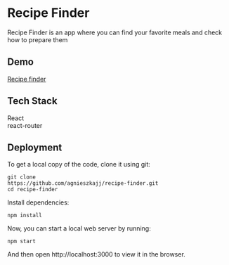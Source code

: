 
# Recipe Finder

Recipe Finder is an app where you can find your favorite meals and check how to prepare them




## Demo

[Recipe finder](https://recipe-finderrr.netlify.app/)
## Tech Stack

 React\
 react-router
 




## Deployment


To get a local copy of the code, clone it using git:

```
git clone 
https://github.com/agnieszkajj/recipe-finder.git
cd recipe-finder
```
Install dependencies:
```
npm install
```
Now, you can start a local web server by running:
```
npm start
```
And then open http://localhost:3000 to view it in the browser.

